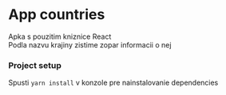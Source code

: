 # App countries

Apka s pouzitim kniznice React  
Podla nazvu krajiny zistime zopar informacii o nej

### Project setup

Spusti `yarn install` v konzole pre nainstalovanie dependencies

